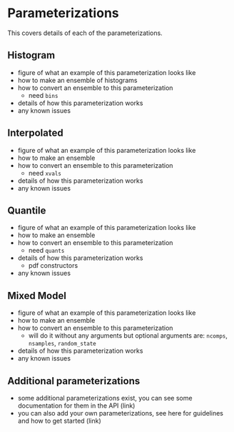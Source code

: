 # Parameterizations

This covers details of each of the parameterizations.

## Histogram

- figure of what an example of this parameterization looks like
- how to make an ensemble of histograms
- how to convert an ensemble to this parameterization
  - need `bins`
- details of how this parameterization works
- any known issues

## Interpolated

- figure of what an example of this parameterization looks like
- how to make an ensemble
- how to convert an ensemble to this parameterization
  - need `xvals`
- details of how this parameterization works
- any known issues

## Quantile

- figure of what an example of this parameterization looks like
- how to make an ensemble
- how to convert an ensemble to this parameterization
  - need `quants`
- details of how this parameterization works
  - pdf constructors
- any known issues

## Mixed Model

- figure of what an example of this parameterization looks like
- how to make an ensemble
- how to convert an ensemble to this parameterization
  - will do it without any arguments but optional arguments are: `ncomps`, `nsamples`, `random_state`
- details of how this parameterization works
- any known issues

## Additional parameterizations

- some additional parameterizations exist, you can see some documentation for them in the API (link)
- you can also add your own parameterizations, see here for guidelines and how to get started (link)
